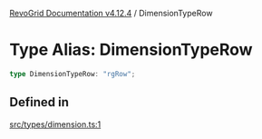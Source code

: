 [RevoGrid Documentation v4.12.4](README.md) / DimensionTypeRow

# Type Alias: DimensionTypeRow

```ts
type DimensionTypeRow: "rgRow";
```

## Defined in

[src/types/dimension.ts:1](https://github.com/revolist/revogrid/blob/648f56ecfc5430eb0184373ea33dd565a6a33bb9/src/types/dimension.ts#L1)
